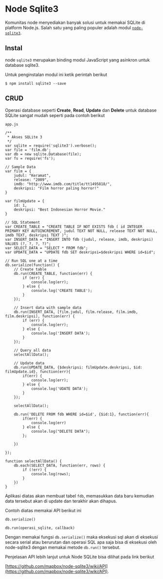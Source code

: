 # Node Sqlite3

Komunitas node menyediakan banyak solusi untuk memakai SQLite di platform Node.js. Salah satu yang paling populer adalah modul [`node-sqlite3`](https://github.com/mapbox/node-sqlite3).

## Instal

node `sqlite3` merupakan binding modul JavaScript yang asinkron untuk database sqlite3.

Untuk penginstalan modul ini ketik perintah berikut

```text
$ npm install sqlite3 --save
```

## CRUD

Operasi database seperti **Create**, **Read**, **Update** dan **Delete** untuk database SQLite sangat mudah seperti pada contoh berikut

`app.js`

```text
/**
 * Akses SQLite 3
 */
var sqlite = require('sqlite3').verbose();
var file = 'film.db';
var db = new sqlite.Database(file);
var fs = require('fs');

// Sample Data
var film = {
    judul: "Keramat",
    release: "2009",
    imdb: "http://www.imdb.com/title/tt1495818/",
    deskripsi: "Film horror paling horror!"
}

var filmUpdate = {
    id: 1,
    deskripsi: "Best Indonesian Horror Movie."
}

// SQL Statement
var CREATE_TABLE = "CREATE TABLE IF NOT EXISTS fdb ( id INTEGER PRIMARY KEY AUTOINCREMENT, judul TEXT NOT NULL, release TEXT NOT NULL, imdb TEXT, deskripsi TEXT )";
var INSERT_DATA = "INSERT INTO fdb (judul, release, imdb, deskripsi) VALUES (?, ?, ?, ?)";
var SELECT_DATA = "SELECT * FROM fdb";
var UPDATE_DATA = "UPDATE fdb SET deskripsi=$deskripsi WHERE id=$id";

// Run SQL one at a time
db.serialize(function() {
    // Create table
    db.run(CREATE_TABLE, function(err) {
        if (err) {
            console.log(err);
        } else {
            console.log('CREATE TABLE');
        }
    });

    // Insert data with sample data
    db.run(INSERT_DATA, [film.judul, film.release, film.imdb, film.deskripsi], function(err) {
        if (err) {
            console.log(err);
        } else {
            console.log('INSERT DATA');
        }
    });

    // Query all data
    selectAllData();

    // Update data
    db.run(UPDATE_DATA, {$deskripsi: filmUpdate.deskripsi, $id: filmUpdate.id}, function(err){
        if(err) {
            console.log(err);
        } else {
            console.log('UDATE DATA');
        }
    });

    selectAllData();

    db.run('DELETE FROM fdb WHERE id=$id', {$id:1}, function(err){
        if(err) {
            console.log(err)
        } else {
            console.log("DELETE DATA");
        };

    })

});

function selectAllData() {
    db.each(SELECT_DATA, function(err, rows) {
        if (!err) {
            console.log(rows);
        }
    })
}
```

Aplikasi diatas akan membuat tabel `fdb`, memasukkan data baru kemudian data tersebut akan di update dan terakhir akan dihapus.

Contoh diatas memakai API berikut ini

`db.serialize()`

`db.run(operasi_sqlite, callback)`

Dengan memakai fungsi `db.serialize()` maka eksekusi sql akan di eksekusi secara serial atau berurutan dan operasi SQL apa saja bisa di eksekusi oleh node-sqlite3 dengan memakai metode `db.run()` tersebut.

Penjelasan API lebih lanjut untuk Node SQLite bisa dilihat pada link berikut

[https://github.com/mapbox/node-sqlite3/wiki/API](https://github.com/mapbox/node-sqlite3/wiki/API).

